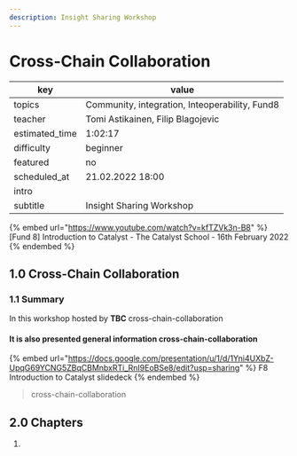 ```yaml
---
description: Insight Sharing Workshop
---
```


# Cross-Chain Collaboration

| key             | value                                          |
| --------------- | ---------------------------------------------- |
| topics          | Community, integration, Inteoperability, Fund8 |
| teacher         | Tomi Astikainen, Filip Blagojevic              |
| estimated\_time | 1:02:17                                        |
| difficulty      | beginner                                       |
| featured        | no                                             |
| scheduled\_at   | 21.02.2022 18:00                               |
| intro           |                                                |
| subtitle        | Insight Sharing Workshop                       |

{% embed url="https://www.youtube.com/watch?v=kfTZVk3n-B8" %}
\[Fund 8] Introduction to Catalyst - The Catalyst School - 16th February 2022
{% endembed %}

## 1.0 Cross-Chain Collaboration

### 1.1 Summary

In this workshop hosted by **TBC** cross-chain-collaboration

#### It is also presented general information cross-chain-collaboration

{% embed url="https://docs.google.com/presentation/u/1/d/1Yni4UXbZ-UpqG69YCNG5ZBqCBMnbxRTi_RnI9EoBSe8/edit?usp=sharing" %}
F8 Introduction to Catalyst slidedeck
{% endembed %}

> cross-chain-collaboration

## 2.0 Chapters

1.
